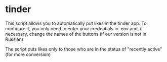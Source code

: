 # tinder
This script allows you to automatically put likes in the tinder app.
To configure it, you only need to enter your credentials in .env and, if necessary, change the names of the buttons (if our version is not in Russian)

The script puts likes only to those who are in the status of "recently active" (for more conversion)

